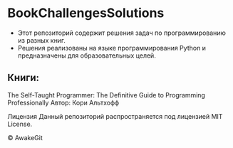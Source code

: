 # BookChallengesSolutions
* Этот репозиторий содержит решения задач по программированию из разных книг. 
* Решения реализованы на языке программирования Python и предназначены для образовательных целей.

## Книги:
 The Self-Taught Programmer: The Definitive Guide to Programming Professionally
Автор: Кори Альтхофф


Лицензия
Данный репозиторий распространяется под лицензией MIT License.

© AwakeGit